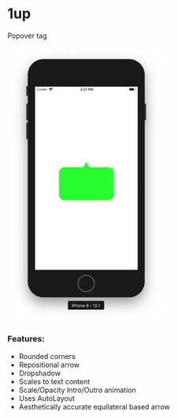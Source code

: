 # 1up
Popover tag


<img width="320" alt="img" src="https://github.com/stylekit/stylekit.github.io/blob/master/Screenshot 2018-12-25 at 14.21.14.png?raw=true">


### Features:
- Rounded corners
- Repositional arrow
- Dropshadow
- Scales to text content
- Scale/Opacity Intro/Outro animation
- Uses AutoLayout
- Aesthetically accurate equilateral based arrow
